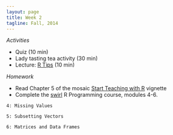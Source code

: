 ```yaml
---
layout: page
title: Week 2
tagline: Fall, 2014
---
```



_Activities_

* Quiz (10 min)
* Lady tasting tea activity (30 min)
* Lecture: [R Tips](./lectures/week2/r_tips.pdf) (10 min)

_Homework_

* Read Chapter 5 of the mosaic [Start Teaching with R](http://cran.r-project.org/web/packages/mosaic/vignettes/V2StartTeaching.pdf) vignette
* Complete the [swirl](http://swirlstats.com/students.html) R Programming course, modules 4-6.

```
4: Missing Values
```

```
5: Subsetting Vectors
```

```
6: Matrices and Data Frames
```